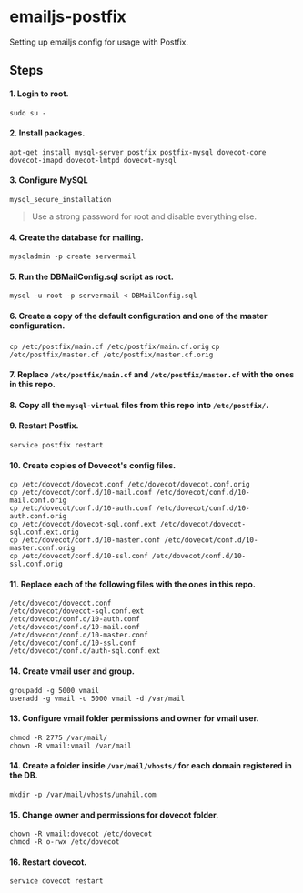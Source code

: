 # emailjs-postfix
Setting up emailjs config for usage with Postfix.

## Steps

#### 1. Login to root.
`sudo su -`

#### 2. Install packages.

`apt-get install mysql-server postfix postfix-mysql dovecot-core dovecot-imapd dovecot-lmtpd dovecot-mysql`

#### 3. Configure MySQL
`mysql_secure_installation`
>Use a strong password for root and disable everything else.

#### 4. Create the database for mailing.
`mysqladmin -p create servermail`

#### 5. Run the DBMailConfig.sql script as root.
`mysql -u root -p servermail < DBMailConfig.sql`

#### 6. Create a copy of the default configuration and one of the master configuration.
`cp /etc/postfix/main.cf /etc/postfix/main.cf.orig`
`cp /etc/postfix/master.cf /etc/postfix/master.cf.orig`

#### 7. Replace `/etc/postfix/main.cf` and `/etc/postfix/master.cf` with the ones in this repo.

#### 8. Copy all the `mysql-virtual` files from this repo into `/etc/postfix/`.

#### 9. Restart Postfix.
`service postfix restart`

#### 10. Create copies of Dovecot's config files.
    cp /etc/dovecot/dovecot.conf /etc/dovecot/dovecot.conf.orig
    cp /etc/dovecot/conf.d/10-mail.conf /etc/dovecot/conf.d/10-mail.conf.orig
    cp /etc/dovecot/conf.d/10-auth.conf /etc/dovecot/conf.d/10-auth.conf.orig
    cp /etc/dovecot/dovecot-sql.conf.ext /etc/dovecot/dovecot-sql.conf.ext.orig
    cp /etc/dovecot/conf.d/10-master.conf /etc/dovecot/conf.d/10-master.conf.orig
    cp /etc/dovecot/conf.d/10-ssl.conf /etc/dovecot/conf.d/10-ssl.conf.orig

#### 11. Replace each of the following files with the ones in this repo.
    /etc/dovecot/dovecot.conf
    /etc/dovecot/dovecot-sql.conf.ext
    /etc/dovecot/conf.d/10-auth.conf
    /etc/dovecot/conf.d/10-mail.conf
    /etc/dovecot/conf.d/10-master.conf
    /etc/dovecot/conf.d/10-ssl.conf
    /etc/dovecot/conf.d/auth-sql.conf.ext

#### 14. Create vmail user and group.
`groupadd -g 5000 vmail`  
`useradd -g vmail -u 5000 vmail -d /var/mail`

#### 13. Configure vmail folder permissions and owner for vmail user.
`chmod -R 2775 /var/mail/`  
`chown -R vmail:vmail /var/mail`

#### 14. Create a folder inside `/var/mail/vhosts/` for each domain registered in the DB.
`mkdir -p /var/mail/vhosts/unahil.com`

#### 15. Change owner and permissions for dovecot folder.
`chown -R vmail:dovecot /etc/dovecot`  
`chmod -R o-rwx /etc/dovecot` 

#### 16. Restart dovecot.
`service dovecot restart`


    
    
  
